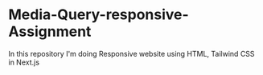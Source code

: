 # Media-Query-responsive-Assignment
In this repository I'm doing Responsive website using HTML, Tailwind CSS in Next.js
